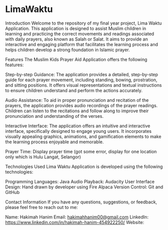 # LimaWaktu

Introduction
Welcome to the repository of my final year project, Lima Waktu Application. This application is designed to assist Muslim children in learning and practicing the correct movements and readings associated with daily prayers, also known as Salah or Salat. It aims to provide an interactive and engaging platform that facilitates the learning process and helps children develop a strong foundation in Islamic prayer.

Features
The Muslim Kids Prayer Aid Application offers the following features:

Step-by-step Guidance: The application provides a detailed, step-by-step guide for each prayer movement, including standing, bowing, prostration, and sitting positions. It offers visual representations and textual instructions to ensure children understand and perform the actions accurately.

Audio Assistance: To aid in proper pronunciation and recitation of the prayers, the application provides audio recordings of the prayer readings. Children can listen to the recitations and follow along to improve their pronunciation and understanding of the verses.

Interactive Interface: The application offers an intuitive and interactive interface, specifically designed to engage young users. It incorporates visually appealing graphics, animations, and gamification elements to make the learning process enjoyable and memorable.

Prayer Time: Display prayer time (got some error, display for one location only which is Hulu Langat, Selangor)

Technologies Used
Lima Waktu Application is developed using the following technologies:

Programming Languages: Java
Audio Playback: Audacity
User Interface Design: Hand drawn by developer using Fire Alpaca
Version Control: Git and GitHub

Contact Information
If you have any questions, suggestions, or feedback, please feel free to reach out to me:

Name: Hakimah Hanim
Email: hakimahhanim00@gmail.com
LinkedIn: https://www.linkedin.com/in/hakimah-hanim-454922250/
Website:
